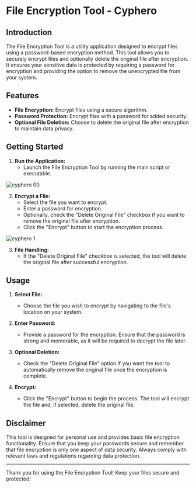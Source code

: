 # File Encryption Tool - Cyphero

## Introduction

The File Encryption Tool is a utility application designed to encrypt files using a password-based encryption method. This tool allows you to securely encrypt files and optionally delete the original file after encryption. It ensures your sensitive data is protected by requiring a password for encryption and providing the option to remove the unencrypted file from your system.

## Features

- **File Encryption:** Encrypt files using a secure algorithm.
- **Password Protection:** Encrypt files with a password for added security.
- **Optional File Deletion:** Choose to delete the original file after encryption to maintain data privacy.

## Getting Started

1. **Run the Application:**
   - Launch the File Encryption Tool by running the main script or executable.

![cyphero 00](https://github.com/user-attachments/assets/5f4110fd-0525-408b-bbed-70e90d9a0225)


2. **Encrypt a File:**
   - Select the file you want to encrypt.
   - Enter a password for encryption.
   - Optionally, check the "Delete Original File" checkbox if you want to remove the original file after encryption.
   - Click the "Encrypt" button to start the encryption process.

![cyphero 1](https://github.com/user-attachments/assets/ed6c517c-f483-46bc-a542-870d02a50912)


3. **File Handling:**
   - If the "Delete Original File" checkbox is selected, the tool will delete the original file after successful encryption.

## Usage

1. **Select File:**
   - Choose the file you wish to encrypt by navigating to the file's location on your system.

2. **Enter Password:**
   - Provide a password for the encryption. Ensure that the password is strong and memorable, as it will be required to decrypt the file later.

3. **Optional Deletion:**
   - Check the "Delete Original File" option if you want the tool to automatically remove the original file once the encryption is complete.

4. **Encrypt:**
   - Click the "Encrypt" button to begin the process. The tool will encrypt the file and, if selected, delete the original file.

## Disclaimer

This tool is designed for personal use and provides basic file encryption functionality. Ensure that you keep your passwords secure and remember that file encryption is only one aspect of data security. Always comply with relevant laws and regulations regarding data protection.

---

Thank you for using the File Encryption Tool! Keep your files secure and protected!
